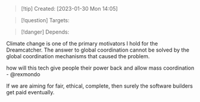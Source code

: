 
>[!tip] Created: [2023-01-30 Mon 14:05]

>[!question] Targets: 

>[!danger] Depends: 

Climate change is one of the primary motivators I hold for the Dreamcatcher.  The answer to global coordination cannot be solved by the global coordination mechanisms that caused the problem.

how will this tech give people their power back and allow mass coordination - @rexmondo

If we are aiming for fair, ethical, complete, then surely the software builders get paid eventually.